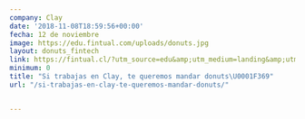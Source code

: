 ```yaml
---
company: Clay
date: '2018-11-08T18:59:56+00:00'
fecha: 12 de noviembre
image: https://edu.fintual.com/uploads/donuts.jpg
layout: donuts_fintech
link: https://fintual.cl/?utm_source=edu&amp;utm_medium=landing&amp;utm_campaign=pizzas
minimum: 0
title: "Si trabajas en Clay, te queremos mandar donuts\U0001F369"
url: "/si-trabajas-en-clay-te-queremos-mandar-donuts/"


---
```

